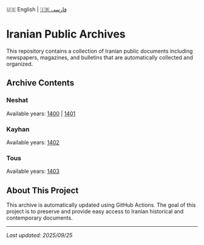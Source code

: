 🇺🇸 English | [🇮🇷 فارسی](README.md)

# Iranian Public Archives

This repository contains a collection of Iranian public documents including newspapers, magazines, and bulletins that are automatically collected and organized.

## Archive Contents

### Neshat

Available years: [1400](old-newspaper/neshat/1400) | [1401](old-newspaper/neshat/1401)

### Kayhan

Available years: [1402](old-newspaper/kayhan/1402)

### Tous

Available years: [1403](old-newspaper/tous/1403)

## About This Project

This archive is automatically updated using GitHub Actions. The goal of this project is to preserve and provide easy access to Iranian historical and contemporary documents.

---
*Last updated: 2025/09/25*
